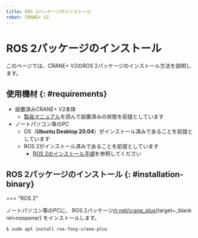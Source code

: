 ```yaml
---
title: ROS 2パッケージのインストール
robot: CRANE+ V2
---
```


# ROS 2パッケージのインストール

このページでは、CRANE+ V2のROS 2パッケージのインストール方法を説明します。

## 使用機材 {: #requirements}

* 設置済みCRANE+ V2本体
    * [製品マニュアル](https://rt-net.jp/products/cranev2/)を読んで設置済みの状態を前提としています
* ノートパソコン等のPC
    * OS（**Ubuntu Desktop 20.04**）がインストール済みであることを前提としています
    * ROS 2がインストール済みであることを前提としています
        * [ROS 2のインストール手順](./install.md)を参照してください

## ROS 2パッケージのインストール {: #installation-binary}

=== "ROS 2"

ノートパソコン等のPCに、
ROS 2パッケージ[rt-net/crane_plus](https://github.com/rt-net/crane_plus){target=_blank rel=noopener}
をインストールします。

```sh
$ sudo apt install ros-foxy-crane-plus
```
